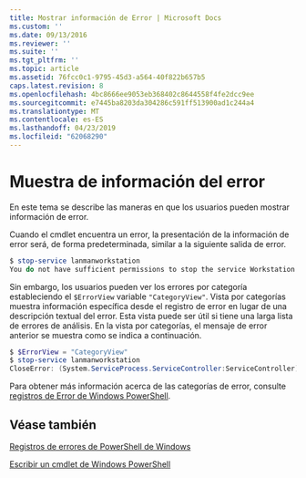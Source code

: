 ```yaml
---
title: Mostrar información de Error | Microsoft Docs
ms.custom: ''
ms.date: 09/13/2016
ms.reviewer: ''
ms.suite: ''
ms.tgt_pltfrm: ''
ms.topic: article
ms.assetid: 76fcc0c1-9795-45d3-a564-40f822b657b5
caps.latest.revision: 8
ms.openlocfilehash: 4bc8666ee9053eb368402c8644558f4fe2dcc9ee
ms.sourcegitcommit: e7445ba8203da304286c591ff513900ad1c244a4
ms.translationtype: MT
ms.contentlocale: es-ES
ms.lasthandoff: 04/23/2019
ms.locfileid: "62068290"
---
```

# <a name="displaying-error-information"></a>Muestra de información del error

En este tema se describe las maneras en que los usuarios pueden mostrar información de error.

Cuando el cmdlet encuentra un error, la presentación de la información de error será, de forma predeterminada, similar a la siguiente salida de error.

```powershell
$ stop-service lanmanworkstation
You do not have sufficient permissions to stop the service Workstation.
```

Sin embargo, los usuarios pueden ver los errores por categoría estableciendo el `$ErrorView` variable `"CategoryView"`. Vista por categorías muestra información específica desde el registro de error en lugar de una descripción textual del error. Esta vista puede ser útil si tiene una larga lista de errores de análisis. En la vista por categorías, el mensaje de error anterior se muestra como se indica a continuación.

```powershell
$ $ErrorView = "CategoryView"
$ stop-service lanmanworkstation
CloseError: (System.ServiceProcess.ServiceController:ServiceController) [stop-service], ServiceCommandException
```

Para obtener más información acerca de las categorías de error, consulte [registros de Error de Windows PowerShell](./windows-powershell-error-records.md).

## <a name="see-also"></a>Véase también

[Registros de errores de PowerShell de Windows](./windows-powershell-error-records.md)

[Escribir un cmdlet de Windows PowerShell](./writing-a-windows-powershell-cmdlet.md)
